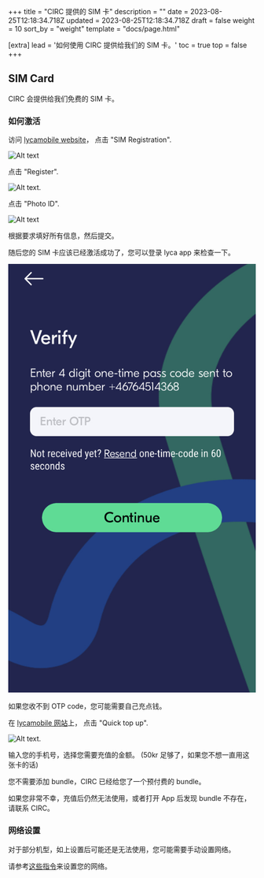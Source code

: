 +++
title = "CIRC 提供的 SIM 卡"
description = ""
date = 2023-08-25T12:18:34.718Z
updated = 2023-08-25T12:18:34.718Z
draft = false
weight = 10
sort_by = "weight"
template = "docs/page.html"

[extra]
lead = '如何使用 CIRC 提供给我们的 SIM 卡。'
toc = true
top = false
+++

## SIM Card

CIRC 会提供给我们免费的 SIM 卡。

### 如何激活

访问 [lycamobile website](https://www.lycamobile.se/en/)， 点击 "SIM Registration".

![Alt text](Namnl%C3%B6st.png)

点击 "Register".

![Alt text](<Skärmavbild 2023-08-25 kl. 14.22.16.png>).

点击 "Photo ID".

![Alt text](<Skärmavbild 2023-08-25 kl. 14.22.24.png>)

根据要求填好所有信息，然后提交。

随后您的 SIM 卡应该已经激活成功了，您可以登录 lyca app 来检查一下。

![Alt text](IMG_ECE88659D7FF-1.jpeg)

如果您收不到 OTP code，您可能需要自己充点钱。

在 [lycamobile 网站](https://www.lycamobile.se/en/)上， 点击 "Quick top up".

![Alt text](<Skärmavbild 2023-08-25 kl. 14.30.10.png>).

输入您的手机号，选择您需要充值的金额。 (50kr 足够了，如果您不想一直用这张卡的话)

您不需要添加 bundle，CIRC 已经给您了一个预付费的 bundle。

如果您非常不幸，充值后仍然无法使用，或者打开 App 后发现 bundle 不存在，请联系 CIRC。

### 网络设置

对于部分机型，如上设置后可能还是无法使用，您可能需要手动设置网络。

请参考[这些指令](https://www.lycamobile.se/en/help/mobile-web-settings/)来设置您的网络。
